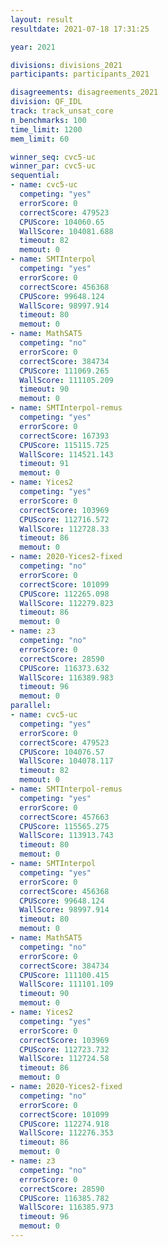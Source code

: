 ```yaml
---
layout: result
resultdate: 2021-07-18 17:31:25

year: 2021

divisions: divisions_2021
participants: participants_2021

disagreements: disagreements_2021
division: QF_IDL
track: track_unsat_core
n_benchmarks: 100
time_limit: 1200
mem_limit: 60

winner_seq: cvc5-uc
winner_par: cvc5-uc
sequential:
- name: cvc5-uc
  competing: "yes"
  errorScore: 0
  correctScore: 479523
  CPUScore: 104060.65
  WallScore: 104081.688
  timeout: 82
  memout: 0
- name: SMTInterpol
  competing: "yes"
  errorScore: 0
  correctScore: 456368
  CPUScore: 99648.124
  WallScore: 98997.914
  timeout: 80
  memout: 0
- name: MathSAT5
  competing: "no"
  errorScore: 0
  correctScore: 384734
  CPUScore: 111069.265
  WallScore: 111105.209
  timeout: 90
  memout: 0
- name: SMTInterpol-remus
  competing: "yes"
  errorScore: 0
  correctScore: 167393
  CPUScore: 115115.725
  WallScore: 114521.143
  timeout: 91
  memout: 0
- name: Yices2
  competing: "yes"
  errorScore: 0
  correctScore: 103969
  CPUScore: 112716.572
  WallScore: 112728.33
  timeout: 86
  memout: 0
- name: 2020-Yices2-fixed
  competing: "no"
  errorScore: 0
  correctScore: 101099
  CPUScore: 112265.098
  WallScore: 112279.823
  timeout: 86
  memout: 0
- name: z3
  competing: "no"
  errorScore: 0
  correctScore: 28590
  CPUScore: 116373.632
  WallScore: 116389.983
  timeout: 96
  memout: 0
parallel:
- name: cvc5-uc
  competing: "yes"
  errorScore: 0
  correctScore: 479523
  CPUScore: 104076.57
  WallScore: 104078.117
  timeout: 82
  memout: 0
- name: SMTInterpol-remus
  competing: "yes"
  errorScore: 0
  correctScore: 457663
  CPUScore: 115565.275
  WallScore: 113913.743
  timeout: 80
  memout: 0
- name: SMTInterpol
  competing: "yes"
  errorScore: 0
  correctScore: 456368
  CPUScore: 99648.124
  WallScore: 98997.914
  timeout: 80
  memout: 0
- name: MathSAT5
  competing: "no"
  errorScore: 0
  correctScore: 384734
  CPUScore: 111100.415
  WallScore: 111101.109
  timeout: 90
  memout: 0
- name: Yices2
  competing: "yes"
  errorScore: 0
  correctScore: 103969
  CPUScore: 112723.732
  WallScore: 112724.58
  timeout: 86
  memout: 0
- name: 2020-Yices2-fixed
  competing: "no"
  errorScore: 0
  correctScore: 101099
  CPUScore: 112274.918
  WallScore: 112276.353
  timeout: 86
  memout: 0
- name: z3
  competing: "no"
  errorScore: 0
  correctScore: 28590
  CPUScore: 116385.782
  WallScore: 116385.973
  timeout: 96
  memout: 0
---
```

